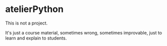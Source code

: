 # atelierPython

This is not a project.

It's just a course material, sometimes wrong, sometimes improvable, just to learn and explain to students.
